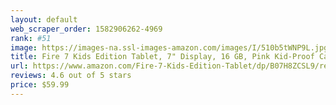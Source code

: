 ```yaml
---
layout: default 
﻿web_scraper_order: 1582906262-4969
rank: #51
image: https://images-na.ssl-images-amazon.com/images/I/510b5tWNP9L.jpg
title: Fire 7 Kids Edition Tablet, 7" Display, 16 GB, Pink Kid-Proof Case
url: https://www.amazon.com/Fire-7-Kids-Edition-Tablet/dp/B07H8ZCSL9/ref=zg_mw_amazon-devices_51?_encoding=UTF8&psc=1&refRID=6VMZG7Z8NQN54MF293SQ
reviews: 4.6 out of 5 stars
price: $59.99 
---
```

